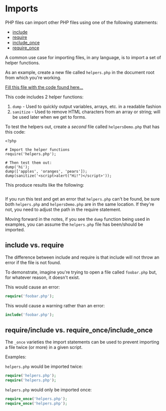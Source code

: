 # Imports
PHP files can import other PHP files using one of the following statements:

+ [include](http://php.net/manual/en/function.include.php)
+ [require](http://php.net/manual/en/function.require.php)
+ [include_once](http://php.net/manual/en/function.include-once.php)
+ [require_once](http://php.net/manual/en/function.require-once.php)

A common use case for importing files, in any language, is to import a set of helper functions.

As an example, create a new file called `helpers.php` in the document root from which you're working.

[Fill this file with the code found here...](https://gist.github.com/susanBuck/43dc38cead34cf3e7da199953b634bd4)

This code includes 2 helper functions:

1. `dump` - Used to quickly output variables, arrays, etc. in a readable fashion
2. `sanitize` - Used to remove HTML characters from an array or string; will be used later when we get to forms.

To test the helpers out, create a *second* file called `helpersDemo.php` that has this code:

```
<?php

# Import the helper functions
require('helpers.php');

# Then test them out:
dump('hi');
dump(['apples', 'oranges', 'pears']);
dump(sanitize('<script>alert("Hi!")</script>'));
```

This produce results like the following:

<img src='http://making-the-internet.s3.amazonaws.com/php-toolsDemo@2x.png' style='max-width:493px;' alt=''>

If you run this test and get an error that `helpers.php` can't be found, be sure both `helpers.php` and `helpersDemo.php` are in the same location. If they're not, you need to adjust the path in the require statement.

Moving forward in the notes, if you see the `dump` function being used in examples, you can assume the `helpers.php` file has been/should be imported.


## include vs. require
The difference between include and require is that include will not throw an error if the file is not found.

To demonstrate, imagine you're trying to open a file called `foobar.php` but, for whatever reason, it doesn't exist.

This would cause an error:
```php
require('foobar.php');
```

This would cause a warning rather than an error:
```php
include('foobar.php');
```


## require/include vs. require_once/include_once
The `_once` varieties the import statements can be used to prevent importing a file twice (or more) in a given script.

Examples:

`helpers.php` would be imported twice:
```php
require('helpers.php');
require('helpers.php');
```

`helpers.php` would only be imported once:
```php
require_once('helpers.php');
require_once('helpers.php');
```
